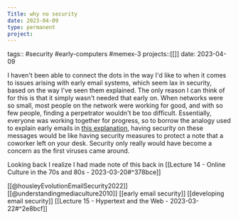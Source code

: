 ```yaml
---
Title: why no security
date: 2023-04-09
type: permanent
project:
---
```


tags:: #security #early-computers #memex-3
projects::[[]]
date: 2023-04-09

I haven't been able to connect the dots in the way I'd like to when it comes to issues arising with early email systems, which seem lax in security, based on the way I've seen them explained. The only reason I can think of for this is that it simply wasn't needed that early on. When networks were so small, most people on the network were working for good, and with so few people, finding a perpetrator wouldn't be too difficult. Essentially, everyone was working together for progress, so to borrow the analogy used to explain early emails in [this explanation](https://open.lib.umn.edu/mediaandculture/chapter/11-2-the-evolution-of-the-internet/), having security on these messages would be like having security measures to protect a note that a coworker left on your desk. Security only really would have become a concern as the first viruses came around.

Looking back I realize I had made note of this back in [[Lecture 14 - Online Culture in the 70s and 80s - 2023-03-20#^378bce]]

[[@housleyEvolutionEmailSecurity2022]]
[[@understandingmediaculture2010]]
[[early email security]]
[[developing email security]]
[[Lecture 15 - Hypertext and the Web - 2023-03-22#^2e8bcf]]